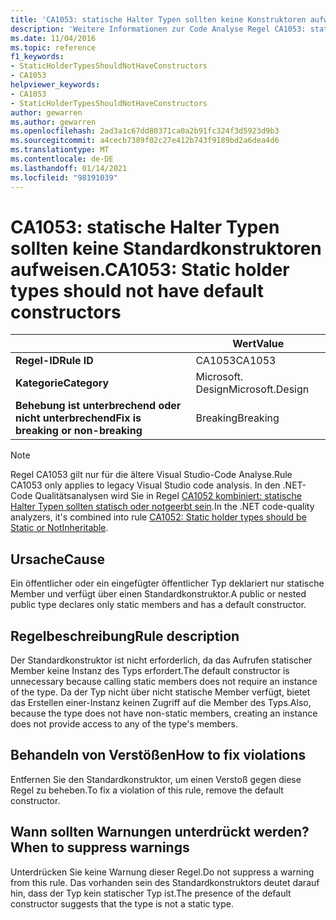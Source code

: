 ```yaml
---
title: 'CA1053: statische Halter Typen sollten keine Konstruktoren aufweisen (Code Analyse)'
description: 'Weitere Informationen zur Code Analyse Regel CA1053: statische Halter Typen sollten keine Konstruktoren aufweisen.'
ms.date: 11/04/2016
ms.topic: reference
f1_keywords:
- StaticHolderTypesShouldNotHaveConstructors
- CA1053
helpviewer_keywords:
- CA1053
- StaticHolderTypesShouldNotHaveConstructors
author: gewarren
ms.author: gewarren
ms.openlocfilehash: 2ad3a1c67dd80371ca0a2b91fc324f3d5923d9b3
ms.sourcegitcommit: a4cecb7389f02c27e412b743f9189bd2a6dea4d6
ms.translationtype: MT
ms.contentlocale: de-DE
ms.lasthandoff: 01/14/2021
ms.locfileid: "98191039"
---
```

# <a name="ca1053-static-holder-types-should-not-have-default-constructors"></a><span data-ttu-id="46a78-103">CA1053: statische Halter Typen sollten keine Standardkonstruktoren aufweisen.</span><span class="sxs-lookup"><span data-stu-id="46a78-103">CA1053: Static holder types should not have default constructors</span></span>

| | <span data-ttu-id="46a78-104">Wert</span><span class="sxs-lookup"><span data-stu-id="46a78-104">Value</span></span> |
|-|-|
| <span data-ttu-id="46a78-105">**Regel-ID**</span><span class="sxs-lookup"><span data-stu-id="46a78-105">**Rule ID**</span></span> |<span data-ttu-id="46a78-106">CA1053</span><span class="sxs-lookup"><span data-stu-id="46a78-106">CA1053</span></span>|
| <span data-ttu-id="46a78-107">**Kategorie**</span><span class="sxs-lookup"><span data-stu-id="46a78-107">**Category**</span></span> |<span data-ttu-id="46a78-108">Microsoft. Design</span><span class="sxs-lookup"><span data-stu-id="46a78-108">Microsoft.Design</span></span>|
| <span data-ttu-id="46a78-109">**Behebung ist unterbrechend oder nicht unterbrechend**</span><span class="sxs-lookup"><span data-stu-id="46a78-109">**Fix is breaking or non-breaking**</span></span> |<span data-ttu-id="46a78-110">Breaking</span><span class="sxs-lookup"><span data-stu-id="46a78-110">Breaking</span></span>|

> [!NOTE]
> <span data-ttu-id="46a78-111">Regel CA1053 gilt nur für die ältere Visual Studio-Code Analyse.</span><span class="sxs-lookup"><span data-stu-id="46a78-111">Rule CA1053 only applies to legacy Visual Studio code analysis.</span></span> <span data-ttu-id="46a78-112">In den .NET-Code Qualitätsanalysen wird Sie in Regel [CA1052 kombiniert: statische Halter Typen sollten statisch oder notgeerbt sein](ca1052.md).</span><span class="sxs-lookup"><span data-stu-id="46a78-112">In the .NET code-quality analyzers, it's combined into rule [CA1052: Static holder types should be Static or NotInheritable](ca1052.md).</span></span>

## <a name="cause"></a><span data-ttu-id="46a78-113">Ursache</span><span class="sxs-lookup"><span data-stu-id="46a78-113">Cause</span></span>

<span data-ttu-id="46a78-114">Ein öffentlicher oder ein eingefügter öffentlicher Typ deklariert nur statische Member und verfügt über einen Standardkonstruktor.</span><span class="sxs-lookup"><span data-stu-id="46a78-114">A public or nested public type declares only static members and has a default constructor.</span></span>

## <a name="rule-description"></a><span data-ttu-id="46a78-115">Regelbeschreibung</span><span class="sxs-lookup"><span data-stu-id="46a78-115">Rule description</span></span>

<span data-ttu-id="46a78-116">Der Standardkonstruktor ist nicht erforderlich, da das Aufrufen statischer Member keine Instanz des Typs erfordert.</span><span class="sxs-lookup"><span data-stu-id="46a78-116">The default constructor is unnecessary because calling static members does not require an instance of the type.</span></span> <span data-ttu-id="46a78-117">Da der Typ nicht über nicht statische Member verfügt, bietet das Erstellen einer-Instanz keinen Zugriff auf die Member des Typs.</span><span class="sxs-lookup"><span data-stu-id="46a78-117">Also, because the type does not have non-static members, creating an instance does not provide access to any of the type's members.</span></span>

## <a name="how-to-fix-violations"></a><span data-ttu-id="46a78-118">Behandeln von Verstößen</span><span class="sxs-lookup"><span data-stu-id="46a78-118">How to fix violations</span></span>

<span data-ttu-id="46a78-119">Entfernen Sie den Standardkonstruktor, um einen Verstoß gegen diese Regel zu beheben.</span><span class="sxs-lookup"><span data-stu-id="46a78-119">To fix a violation of this rule, remove the default constructor.</span></span>

## <a name="when-to-suppress-warnings"></a><span data-ttu-id="46a78-120">Wann sollten Warnungen unterdrückt werden?</span><span class="sxs-lookup"><span data-stu-id="46a78-120">When to suppress warnings</span></span>

<span data-ttu-id="46a78-121">Unterdrücken Sie keine Warnung dieser Regel.</span><span class="sxs-lookup"><span data-stu-id="46a78-121">Do not suppress a warning from this rule.</span></span> <span data-ttu-id="46a78-122">Das vorhanden sein des Standardkonstruktors deutet darauf hin, dass der Typ kein statischer Typ ist.</span><span class="sxs-lookup"><span data-stu-id="46a78-122">The presence of the default constructor suggests that the type is not a static type.</span></span>
